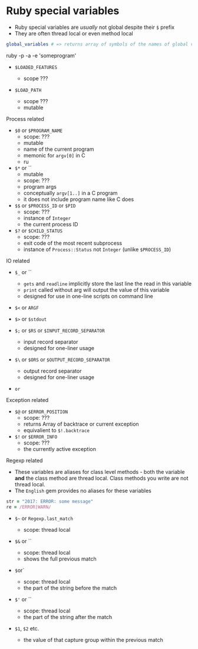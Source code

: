 # Ruby special variables

- Ruby special variables are _usually_ not global despite their `$` prefix
- They are often thread local or even method local

```ruby
global_variables # => returns array of symbols of the names of global variables
```

ruby -p -a -e 'someprogram'

- `$LOADED_FEATURES`
    - scope ???

- `$LOAD_PATH`
    - scope ???
    - mutable

Process related

- `$0` or `$PROGRAM_NAME`
    - scope: ???
    - mutable
    - name of the current program
    - memonic for `argv[0]` in C
    - ru
- `$*` or ``
    - mutable
    - scope: ???
    - program args
    - conceptually `argv[1..]` in a C program
    - it does not include program name like C does
- `$$` or `$PROCESS_ID` or `$PID`
    - scope: ???
    - instance of `Integer`
    - the current process ID
- `$?` or `$CHILD_STATUS`
    - scope: ???
    - exit code of the most recent subprocess
    - instance of `Process::Status` not `Integer` (unlike `$PROCESS_ID`)

IO related

- `$_` or ``
    - `gets` and `readline` implicitly store the last line the read in this
      variable
    - `print` called without arg will output the value of this variable
    - designed for use in one-line scripts on command line
- `$<` or `ARGF`
- `$>` or `$stdout`
- `$;` or `$RS` or `$INPUT_RECORD_SEPARATOR`
    - input record separator
    - designed for one-liner usage
- `$\` or `$ORS` or `$OUTPUT_RECORD_SEPARATOR`
    - output record separator
    - designed for one-liner usage

- `or`

Exception related

- `$@` or `$ERROR_POSITION`
    - scope: ???
    - returns Array of backtrace or current exception
    - equivalient to `$!.backtrace`
- `$!` or `$ERROR_INFO`
    - scope: ???
    - the currently active exception

Regexp related

- These variables are aliases for class level methods - both the variable
  **and** the class method are thread local. Class methods you write are not
  thread local.
- The `English` gem provides no aliases for these variables

```ruby
str = "2017: ERROR: some message"
re = /ERROR|WARN/
```

- `$~` or `Regexp.last_match`
    - scope: thread local

- `$&` or ``
    - scope: thread local
    - shows the full previous match

- `$`or`
    - scope: thread local
    - the part of the string before the match
- `$'` or ``
    - scope: thread local
    - the part of the string after the match

- `$1`, `$2` etc.
    - the value of that capture group within the previous match
